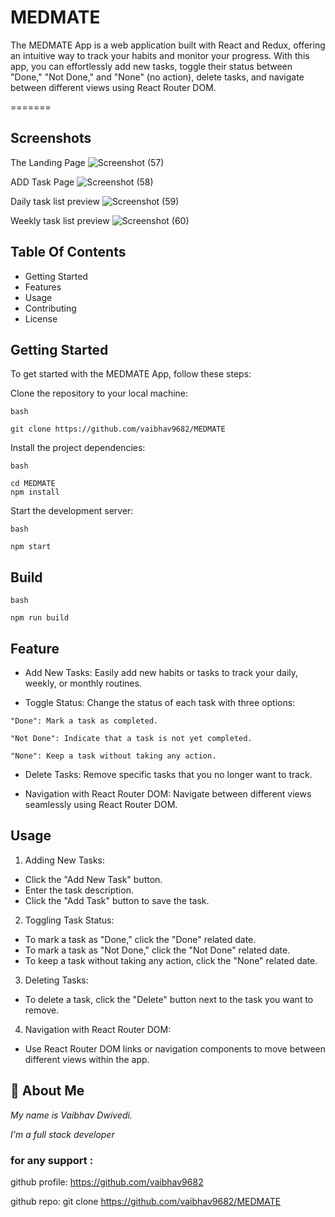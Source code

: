# MEDMATE

The MEDMATE App is a web application built with React and Redux, offering an intuitive way to track your habits and monitor your progress. With this app, you can effortlessly add new tasks, toggle their status between "Done," "Not Done," and "None" (no action), delete tasks, and navigate between different views using React Router DOM.



=======


## Screenshots

The Landing Page
![Screenshot (57)](https://github.com/vaibhav9682/MEDMATE/assets/107503645/e6a4fbe4-bc1d-4ba5-a5b0-ae96fda284eb)

ADD Task Page
![Screenshot (58)](https://github.com/vaibhav9682/MEDMATE/assets/107503645/30a8a7ef-a255-40c2-b975-71c1f3d87f62)

Daily task list preview
![Screenshot (59)](https://github.com/vaibhav9682/MEDMATE/assets/107503645/c24cb1f7-8327-4e74-a026-fd9f66708c8e)

Weekly task list preview
![Screenshot (60)](https://github.com/vaibhav9682/MEDMATE/assets/107503645/3d6c6a14-86ba-467c-a961-8c6a9aa5be48)

## Table Of Contents

- Getting Started
- Features
- Usage
- Contributing
- License

## Getting Started

To get started with the MEDMATE App, follow these steps:

Clone the repository to your local machine:

```
bash

git clone https://github.com/vaibhav9682/MEDMATE
```

Install the project dependencies:

```
bash

cd MEDMATE
npm install
```

Start the development server:

```
bash

npm start
```

## Build

```
bash

npm run build
```

## Feature

- Add New Tasks: Easily add new habits or tasks to track your daily, weekly, or monthly routines.

- Toggle Status: Change the status of each task with three options:

```
"Done": Mark a task as completed.
```

```
"Not Done": Indicate that a task is not yet completed.
```

```
"None": Keep a task without taking any action.
```

- Delete Tasks: Remove specific tasks that you no longer want to track.

- Navigation with React Router DOM: Navigate between different views seamlessly using React Router DOM.

## Usage

1. Adding New Tasks:

- Click the "Add New Task" button.
- Enter the task description.
- Click the "Add Task" button to save the task.

2. Toggling Task Status:

- To mark a task as "Done," click the "Done" related date.
- To mark a task as "Not Done," click the "Not Done" related date.
- To keep a task without taking any action, click the "None" related date.

3. Deleting Tasks:

- To delete a task, click the "Delete" button next to the task you want to remove.

4. Navigation with React Router DOM:

- Use React Router DOM links or navigation components to move between different views within the app.

## 🚀 About Me

_My name is Vaibhav Dwivedi._

_I'm a full stack developer_

### for any support :

github profile: https://github.com/vaibhav9682

github repo: git clone https://github.com/vaibhav9682/MEDMATE

